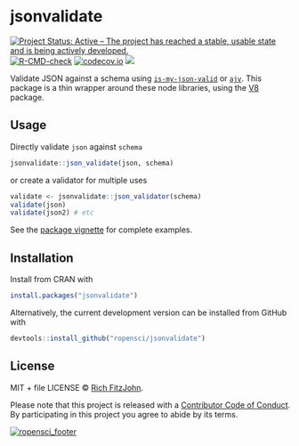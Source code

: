 # jsonvalidate

<!-- badges: start -->
[![Project Status: Active – The project has reached a stable, usable state and is being actively developed.](https://www.repostatus.org/badges/latest/active.svg)](https://www.repostatus.org/#active)
[![R-CMD-check](https://github.com/ropensci/jsonvalidate/actions/workflows/R-CMD-check.yaml/badge.svg)](https://github.com/ropensci/jsonvalidate/actions/workflows/R-CMD-check.yaml)
[![codecov.io](https://codecov.io/github/ropensci/jsonvalidate/coverage.svg?branch=master)](https://app.codecov.io/github/ropensci/jsonvalidate?branch=master)
[![](http://www.r-pkg.org/badges/version/jsonvalidate)](https://cran.r-project.org/package=jsonvalidate)
<!-- badges: end -->


Validate JSON against a schema using [`is-my-json-valid`](https://github.com/mafintosh/is-my-json-valid) or [`ajv`](https://github.com/ajv-validator/ajv).  This package is a thin wrapper around these node libraries, using the [V8](https://cran.r-project.org/package=V8) package.

## Usage

Directly validate `json` against `schema`

```r
jsonvalidate::json_validate(json, schema)
```

or create a validator for multiple uses

```r
validate <- jsonvalidate::json_validator(schema)
validate(json)
validate(json2) # etc
```

See the [package vignette](https://docs.ropensci.org/jsonvalidate/articles/jsonvalidate.html) for complete examples.

## Installation

Install from CRAN with

```r
install.packages("jsonvalidate")
```

Alternatively, the current development version can be installed from GitHub with

```r
devtools::install_github("ropensci/jsonvalidate")
```

## License

MIT + file LICENSE © [Rich FitzJohn](https://github.com/richfitz).

 Please note that this project is released with a [Contributor Code of Conduct](https://github.com/ropensci/jsonvalidate/blob/master/CODE_OF_CONDUCT.md). By participating in this project you agree to abide by its terms.

[![ropensci_footer](https://ropensci.org//public_images/github_footer.png)](https://ropensci.org/)
